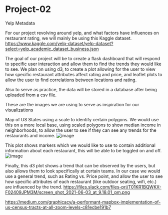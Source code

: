 # Project-02
Yelp Metadata

For our project revolving around yelp, and what factors have influences on restaurant rating, we will mainly be using this Kaggle dataset.
https://www.kaggle.com/yelp-dataset/yelp-dataset?select=yelp_academic_dataset_business.json

The goal of our project will be to create a flask dashboard that will respond to specific user interaction and allow them to find the trends they would like to see. We plan on using d3, to create a plot allowing for the user to view how specific restaurant attributes affect rating and price, and leaflet plots to allow the user to find correlations between locations and rating.

Also to serve as practice, the data will be stored in a database after being uploaded from a csv file. 

These are the images we are using to serve as inspiration for our visualizations

Map of US States using a scale to identify certain polygons. We would use this on a more local base, using scaled polygons to show median income in neighborhoods, to allow the user to see if they can see any trends for the restaurants and income.
![image](https://user-images.githubusercontent.com/78449256/120746172-82591b80-c4b3-11eb-9090-6942df3baefd.png)

This plot shows markers which we would like to use to contain additional information about each restaurant, this will be able to be toggled on and off.
![image](https://user-images.githubusercontent.com/78449256/120745473-13c78e00-c4b2-11eb-9da8-7552b07d0dee.png)

Finally, this d3 plot shows a trend that can be observed by the users, but also allows them to look specifically at certain teams. In our case we would use a general trend, such as Rating vs. Price point, and allow the user to see how specific attributes of each restaurant (like outdoor seating, wifi, etc.) are influenced by the trend.
https://files.slack.com/files-pri/T01KR1BQWKX-F02409JPM3M/screen_shot_2021-06-03_at_9.18.01_pm.png

https://medium.com/graphicacy/a-performant-mapbox-implementation-of-us-census-tracts-at-all-zoom-levels-c81ecbe191b7
